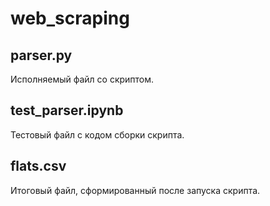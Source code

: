 # web_scraping

## parser.py
Исполняемый файл со скриптом.

## test_parser.ipynb
Тестовый файл с кодом сборки скрипта.

## flats.csv 
Итоговый файл, сформированный после запуска скрипта.


